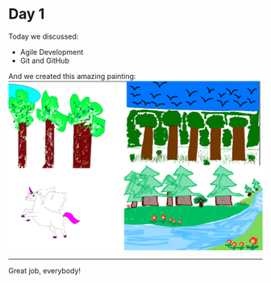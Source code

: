 # Day 1
Today we discussed:
- Agile Development
- Git and GitHub

And we created this amazing painting: ![unicorn in forrest](painting.png)

---

Great job, everybody! 